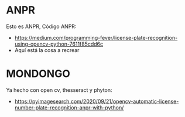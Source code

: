 # ANPR
Esto es ANPR, Código ANPR:
  - https://medium.com/programming-fever/license-plate-recognition-using-opencv-python-7611f85cdd6c
  - Aquí está la cosa a recrear
# MONDONGO
Ya hecho con open cv, thesseract y phyton:
  - https://pyimagesearch.com/2020/09/21/opencv-automatic-license-number-plate-recognition-anpr-with-python/
